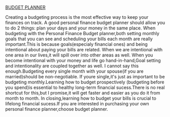 <u>BUDGET PLANNER</u>

 
   Creating a budgeting process is the most effective way to keep your finances on track.
 A good personal finance budget planner should allow you to do 2 things: plan your days and your 
 money in the same place.
   When budgeting with the Personal Finance Budget planner,both setting monthly goals that you can 
 see and scheduling your bills each     month are really important.This is because goals(especialy 
 financial ones) and being intentional about paying your bills are related.
 When we are intentional with one area in our lives,it will spill over into other areas as well.
 When you become intentional with your money and life go hand-in-hand,Goal setting and intentionality
 are coupled together as well.
   I cannot say this enough.Budgeting every single month with your spouse(if you are married)should be non-negotiable.
 If youre single,it's just as important to be budgeting monthly.Learning how to budget prospectively
 (budgeting before you spend)is essential to healthy long-term financial sucess.There is no real shortcut 
 for this,but I promise,it will get faster and easier as you do it from month to month.
 In closing,learning how to budget your bills is crucial to lifelong financial sucess.If you are interested
 in purchasing your own personal finance planner,choose budget planner.

